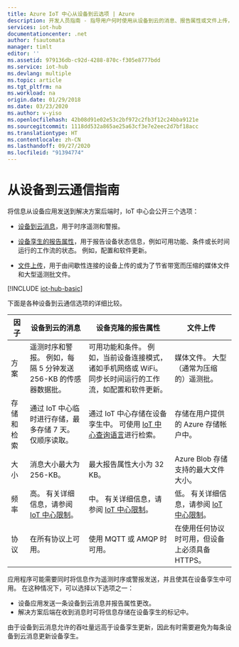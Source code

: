```yaml
---
title: Azure IoT 中心从设备到云选项 | Azure
description: 开发人员指南 - 指导用户何时使用从设备到云的消息、报告属性或文件上传，以进行从云到设备的通信。
services: iot-hub
documentationcenter: .net
author: fsautomata
manager: timlt
editor: ''
ms.assetid: 979136db-c92d-4288-870c-f305e8777bdd
ms.service: iot-hub
ms.devlang: multiple
ms.topic: article
ms.tgt_pltfrm: na
ms.workload: na
origin.date: 01/29/2018
ms.date: 03/23/2020
ms.author: v-yiso
ms.openlocfilehash: 42b08d91e02e53c2bf972c2fb3f12c24bba9121e
ms.sourcegitcommit: 1118dd532a865ae25a63cf3e7e2eec2d7bf18acc
ms.translationtype: HT
ms.contentlocale: zh-CN
ms.lasthandoff: 09/27/2020
ms.locfileid: "91394774"
---
```

# <a name="device-to-cloud-communications-guidance"></a>从设备到云通信指南
将信息从设备应用发送到解决方案后端时，IoT 中心会公开三个选项：

* [设备到云消息](iot-hub-devguide-messages-d2c.md)，用于时序遥测和警报。

* [设备孪生的报告属性](iot-hub-devguide-device-twins.md)，用于报告设备状态信息，例如可用功能、条件或长时间运行的工作流的状态。 例如，配置和软件更新。

* [文件上传](iot-hub-devguide-file-upload.md)，用于由间歇性连接的设备上传的或为了节省带宽而压缩的媒体文件和大型遥测批文件。

[!INCLUDE [iot-hub-basic](../../includes/iot-hub-basic-partial.md)]

下面是各种设备到云通信选项的详细比较。

| 因子 | 设备到云的消息 | 设备克隆的报告属性 | 文件上传 |
| ---- | ------- | ---------- | ---- |
| 方案 | 遥测时序和警报。 例如，每隔 5 分钟发送 256-KB 的传感器数据批。 | 可用功能和条件。 例如，当前设备连接模式，诸如手机网络或 WiFi。 同步长时间运行的工作流，如配置和软件更新。 | 媒体文件。 大型（通常为压缩的）遥测批。 |
| 存储和检索 | 通过 IoT 中心临时进行存储，最多存储 7 天。 仅顺序读取。 | 通过 IoT 中心存储在设备孪生中。 可使用 [IoT 中心查询语言](iot-hub-devguide-query-language.md)进行检索。 | 存储在用户提供的 Azure 存储帐户中。 |
| 大小 | 消息大小最大为 256-KB。 | 最大报告属性大小为 32 KB。 | Azure Blob 存储支持的最大文件大小。 |
| 频率 | 高。 有关详细信息，请参阅 [IoT 中心限制](iot-hub-devguide-quotas-throttling.md)。 | 中。 有关详细信息，请参阅 [IoT 中心限制](iot-hub-devguide-quotas-throttling.md)。 | 低。 有关详细信息，请参阅 [IoT 中心限制](iot-hub-devguide-quotas-throttling.md)。 |
| 协议 | 在所有协议上可用。 | 使用 MQTT 或 AMQP 时可用。 | 在使用任何协议时可用，但设备上必须具备 HTTPS。 |

应用程序可能需要同时将信息作为遥测时序或警报发送，并且使其在设备孪生中可用。 在这种情况下，可以选择以下选项之一：

* 设备应用发送一条设备到云消息并报告属性更改。
* 解决方案后端在收到消息时可将信息存储在设备孪生的标记中。

由于设备到云消息允许的吞吐量远高于设备孪生更新，因此有时需要避免为每条设备到云消息更新设备孪生。

